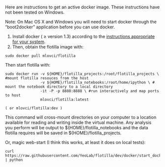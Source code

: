 Here are instructions to get an active docker image. These instructions have not been tested on Windows.

Note: On Mac OS X and Windows you will need to start docker through the “boot2docker” application before you can use docker.

  1. Install docker ( ≥ version 1.3) according to the [instructions appropriate for your system](https://docs.docker.com/installation/#installation).<br>
  2. Then, obtain the flotilla image with:


    sudo docker pull mlovci/flotilla

Then start flotilla with:

    sudo docker run -v ${HOME}/flotilla_projects:/root/flotilla_projects \ #mount flotilla resouces from the host 
                    -v ${HOME}/flotilla_notebooks:/root/home/ipython \ # mount the notebook directory to a local directory
                    -it -P -p 8888:8888 \ #run interactively and map ports to host
                    mlovci/flotilla:latest

    ( or mlovci/flotilla:dev )

This command will cross-mount directories on your computer to a location available for reading 
and writing inside the virtual machine. Any analysis you perform will be output to ${HOME}/flotilla_notebooks 
and the data flotilla requires will be saved in ${HOME}/flotilla_projects.

Or, magic web-start (I think this works, at least it does on local tests):

    curl https://raw.githubusercontent.com/YeoLab/flotilla/dev/docker/start_docker.py | python


